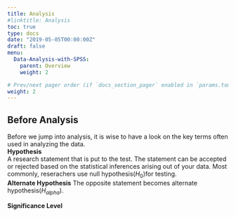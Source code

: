 ```yaml
---
title: Analysis
#linktitle: Analysis
toc: true
type: docs
date: "2019-05-05T00:00:00Z"
draft: false
menu:
  Data-Analysis-with-SPSS:
    parent: Overview
    weight: 2

# Prev/next pager order (if `docs_section_pager` enabled in `params.toml`)
weight: 2
---
```


## **Before Analysis**
Before we jump into analysis, it is wise to have a look on the key terms often used in analyzing the data.\
**Hypothesis**\
A research statement that is put to the test. The statement can be accepted or rejected based on the statistical inferences arising out of your data.
Most commonly, reserachers use null hypothesis$({H}_{0})$for testing.\
**Alternate Hypothesis**
The opposite statement becomes alternate hypothesis$({H}_{alpha})$.

**Significance Level**






